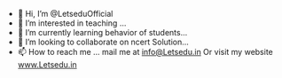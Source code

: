 - 👋 Hi, I’m @LetseduOfficial
- 👀 I’m interested in teaching ...
- 🌱 I’m currently learning behavior of students...
- 💞️ I’m looking to collaborate on ncert Solution...
- 📫 How to reach me ... mail me at info@Letsedu.in
Or visit my website www.Letsedu.in

<!---
LetseduOfficial/LetseduOfficial is a ✨ special ✨ repository because its `README.md` (this file) appears on your GitHub profile.
You can click the Preview link to take a look at your changes.
--->
